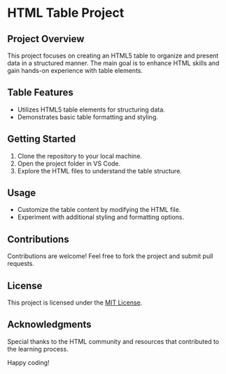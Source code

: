 # HTML Table Project

## Project Overview

This project focuses on creating an HTML5 table to organize and present data in a structured manner. The main goal is to enhance HTML skills and gain hands-on experience with table elements.

## Table Features

- Utilizes HTML5 table elements for structuring data.
- Demonstrates basic table formatting and styling.

## Getting Started

1. Clone the repository to your local machine.
2. Open the project folder in VS Code.
3. Explore the HTML files to understand the table structure.

## Usage

- Customize the table content by modifying the HTML file.
- Experiment with additional styling and formatting options.

## Contributions

Contributions are welcome! Feel free to fork the project and submit pull requests.

## License

This project is licensed under the [MIT License](LICENSE.md).

## Acknowledgments

Special thanks to the HTML community and resources that contributed to the learning process.

Happy coding!
